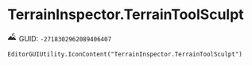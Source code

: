 # TerrainInspector.TerrainToolSculpt
![](/img/TerrainInspector.TerrainToolSculpt.png)
GUID: `-2718302962089406407`
```
EditorGUIUtility.IconContent("TerrainInspector.TerrainToolSculpt")
```
